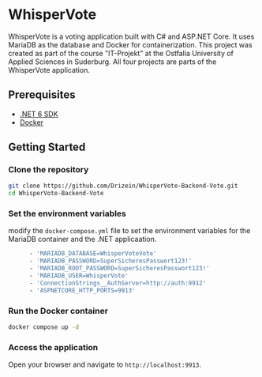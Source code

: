 ﻿# WhisperVote

WhisperVote is a voting application built with C# and ASP.NET Core. It uses MariaDB as the database and Docker for containerization.
This project was created as part of the course "IT-Projekt" at the Ostfalia University of Applied Sciences in Suderburg.
All four projects are parts of the WhisperVote application.

## Prerequisites

- [.NET 6 SDK](https://dotnet.microsoft.com/download/dotnet/6.0)
- [Docker](https://www.docker.com/get-started)

## Getting Started

### Clone the repository

```sh
git clone https://github.com/Drizein/WhisperVote-Backend-Vote.git
cd WhisperVote-Backend-Vote
```

### Set the environment variables

modify the `docker-compose.yml` file to set the environment variables for the MariaDB container and the .NET applicaation.

```sh
      - 'MARIADB_DATABASE=WhisperVoteVote'
      - 'MARIADB_PASSWORD=SuperSicheresPasswort123!'
      - 'MARIADB_ROOT_PASSWORD=SuperSicheresPasswort123!'
      - 'MARIADB_USER=WhisperVote'
      - 'ConnectionStrings__AuthServer=http://auth:9912'
      - 'ASPNETCORE_HTTP_PORTS=9913'
```

### Run the Docker container

```sh
docker compose up -d
```

### Access the application

Open your browser and navigate to `http://localhost:9913`.

